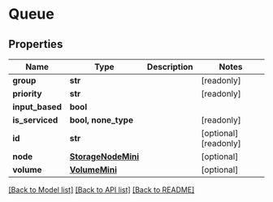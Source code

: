 # Queue


## Properties

Name | Type | Description | Notes
------------ | ------------- | ------------- | -------------
**group** | **str** |  | [readonly] 
**priority** | **str** |  | [readonly] 
**input_based** | **bool** |  | 
**is_serviced** | **bool, none_type** |  | [readonly] 
**id** | **str** |  | [optional] [readonly] 
**node** | [**StorageNodeMini**](StorageNodeMini.md) |  | [optional] 
**volume** | [**VolumeMini**](VolumeMini.md) |  | [optional] 

[[Back to Model list]](../#documentation-for-models) [[Back to API list]](../#documentation-for-api-endpoints) [[Back to README]](../)


